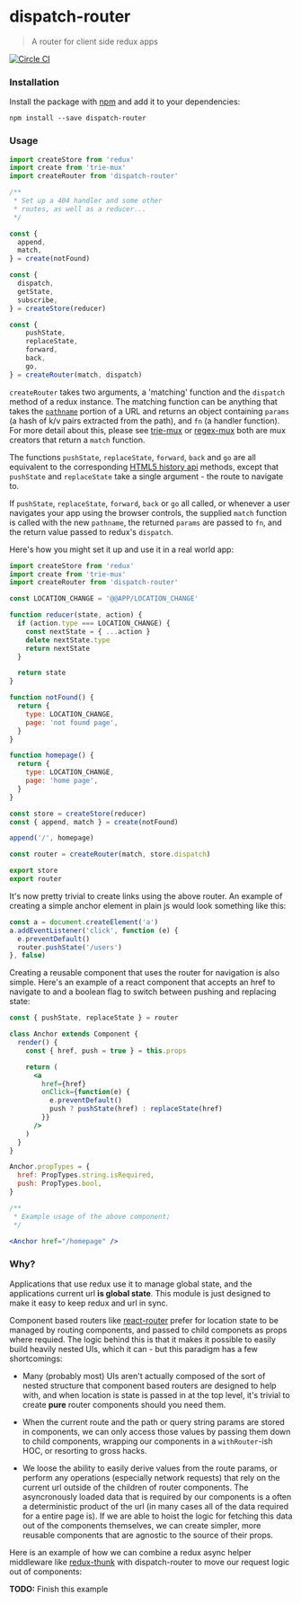 # dispatch-router

> A router for client side redux apps

[![Circle CI](https://circleci.com/gh/axdg/dispatch-router/tree/master.svg?style=shield)](https://circleci.com/gh/axdg/dispatch-router/tree/master)

### Installation

Install the package with [npm](https://www.npmjs.com/) and add it to your dependencies:

```
npm install --save dispatch-router
```
### Usage

```js
import createStore from 'redux'
import create from 'trie-mux'
import createRouter from 'dispatch-router'

/**
 * Set up a 404 handler and some other
 * routes, as well as a reducer...
 */

const {
  append,
  match,
} = create(notFound)

const {
  dispatch,
  getState,
  subscribe,
} = createStore(reducer)

const {
    pushState,
    replaceState,
    forward,
    back,
    go,
} = createRouter(match, dispatch)
```

`createRouter` takes two arguments, a 'matching' function and the `dispatch` method of a redux instance. The matching function can be anything that takes the [`pathname`](https://developer.mozilla.org/en-US/docs/Web/API/HTMLHyperlinkElementUtils/pathname) portion of a URL and returns an object containing `params` (a hash of k/v pairs extracted from the path), and `fn` (a handler function). For more detail about this, please see [trie-mux](https://github.com/axdg/trie-mux) or [regex-mux](https://github.com/axdg/regex-mux) both are mux creators that return a `match` function.

The functions `pushState`, `replaceState`, `forward`, `back` and `go` are all equivalent to the corresponding [HTML5 history api](https://developer.mozilla.org/en-US/docs/Web/API/History_API) methods, except that `pushState` and `replaceState` take a single argument - the route to navigate to.

If `pushState`, `replaceState`, `forward`, `back` or `go` all called, or whenever a user navigates your app using the browser controls, the supplied `match` function is called with the new `pathname`, the returned `params` are passed to `fn`, and the return value passed to redux's `dispatch`.

Here's how you might set it up and use it in a real world app:

```jsx
import createStore from 'redux'
import create from 'trie-mux'
import createRouter from 'dispatch-router'

const LOCATION_CHANGE = '@@APP/LOCATION_CHANGE'

function reducer(state, action) {
  if (action.type === LOCATION_CHANGE) {
    const nextState = { ...action }
    delete nextState.type
    return nextState
  }

  return state
}

function notFound() {
  return {
    type: LOCATION_CHANGE,
    page: 'not found page',
  }
}

function homepage() {
  return {
    type: LOCATION_CHANGE,
    page: 'home page',
  }
}

const store = createStore(reducer)
const { append, match } = create(notFound)

append('/', homepage)

const router = createRouter(match, store.dispatch)

export store
export router
```

It's now pretty trivial to create links using the above router. An example of creating a simple anchor element in plain js would look something like this:


```js
const a = document.createElement('a')
a.addEventListener('click', function (e) {
  e.preventDefault()
  router.pushState('/users')
}, false)
```

Creating a reusable component that uses the router for navigation is also simple. Here's an example of a react component that accepts an href to navigate to and a boolean flag to switch between pushing and replacing state:

```jsx
const { pushState, replaceState } = router

class Anchor extends Component {
  render() {
    const { href, push = true } = this.props

    return (
      <a
        href={href}
        onClick={function(e) {
          e.preventDefault()
          push ? pushState(href) : replaceState(href)
        }}
      />
    )
  }
}

Anchor.propTypes = {
  href: PropTypes.string.isRequired,
  push: PropTypes.bool,
}

/**
 * Example usage of the above component;
 */

<Anchor href="/homepage" />
```

### Why?

Applications that use redux use it to manage global state, and the applications current url **is global state**. This module is just designed to make it easy to keep redux and url in sync. 

Component based routers like [react-router](https://github.com/ReactTraining/react-router/blob/master/docs/Introduction.md) prefer for location state to be managed by routing components, and passed to child componets as props where requied. The logic behind this is that it makes it possible to easily build heavily nested UIs, which it can - but this paradigm has a few shortcomings:

 - Many (probably most) UIs aren't actually composed of the sort of nested structure that component based routers are designed to help with, and when location is state is passed in at the top level, it's trivial to create **pure** router components should you need them.

 - When the current route and the path or query string params are stored in components, we can only access those values by passing them down to child components, wrapping our components in a `withRouter`-ish HOC, or resorting to gross hacks.

 - We loose the ability to easily derive values from the route params, or perform any operations (especially network requests) that rely on the current url outside of the children of router components. The asyncronously loaded data that is required by our components is a often a deterministic product of the url (in many cases all of the data required for a entire page is). If we are able to hoist the logic for fetching this data out of the components themselves, we can create simpler, more reusable components that are agnostic to the source of their props.

Here is an example of how we can combine a redux async helper middleware like [redux-thunk](https://github.com/gaearon/redux-thunk) with dispatch-router to move our request logic out of components:

**TODO:** Finish this example

```js

```
